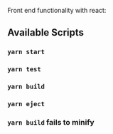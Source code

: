 Front end functionality with react:


## Available Scripts


### `yarn start`
### `yarn test`
### `yarn build`
### `yarn eject`
### `yarn build` fails to minify
